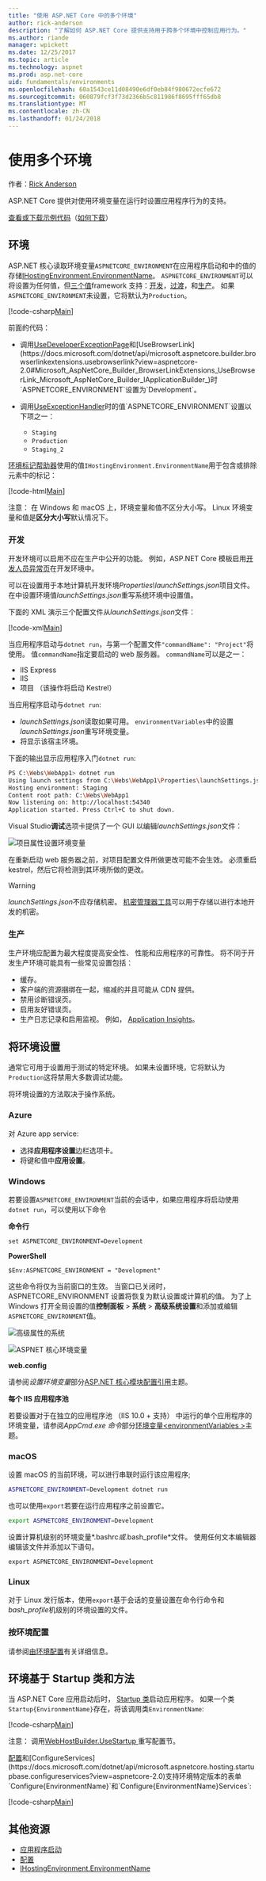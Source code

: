 ```yaml
---
title: "使用 ASP.NET Core 中的多个环境"
author: rick-anderson
description: "了解如何 ASP.NET Core 提供支持用于跨多个环境中控制应用行为。"
ms.author: riande
manager: wpickett
ms.date: 12/25/2017
ms.topic: article
ms.technology: aspnet
ms.prod: asp.net-core
uid: fundamentals/environments
ms.openlocfilehash: 60a1543ce11d08490e6df0eb84f980672ecfe672
ms.sourcegitcommit: 060879fcf3f73d2366b5c811986f8695fff65db8
ms.translationtype: MT
ms.contentlocale: zh-CN
ms.lasthandoff: 01/24/2018
---
```

# <a name="working-with-multiple-environments"></a>使用多个环境

作者：[Rick Anderson](https://twitter.com/RickAndMSFT)

ASP.NET Core 提供对使用环境变量在运行时设置应用程序行为的支持。

[查看或下载示例代码](https://github.com/aspnet/Docs/tree/master/aspnetcore/fundamentals/environments/sample)（[如何下载](xref:tutorials/index#how-to-download-a-sample)）

## <a name="environments"></a>环境

ASP.NET 核心读取环境变量`ASPNETCORE_ENVIRONMENT`在应用程序启动和中的值的存储[IHostingEnvironment.EnvironmentName](https://docs.microsoft.com/dotnet/api/microsoft.aspnetcore.hosting.ihostingenvironment.environmentname?view=aspnetcore-2.0#Microsoft_AspNetCore_Hosting_IHostingEnvironment_EnvironmentName)。 `ASPNETCORE_ENVIRONMENT`可以将设置为任何值，但[三个值](https://docs.microsoft.com/dotnet/api/microsoft.aspnetcore.hosting.environmentname?view=aspnetcore-2.0)framework 支持：[开发](https://docs.microsoft.com/dotnet/api/microsoft.aspnetcore.hosting.environmentname.development?view=aspnetcore-2.0)，[过渡](https://docs.microsoft.com/dotnet/api/microsoft.aspnetcore.hosting.environmentname.staging?view=aspnetcore-2.0)，和[生产](https://docs.microsoft.com/dotnet/api/microsoft.aspnetcore.hosting.environmentname.production?view=aspnetcore-2.0)。 如果`ASPNETCORE_ENVIRONMENT`未设置，它将默认为`Production`。

[!code-csharp[Main](environments/sample/WebApp1/Startup.cs?name=snippet)]

前面的代码：

* 调用[UseDeveloperExceptionPage](https://docs.microsoft.com/dotnet/api/microsoft.aspnetcore.builder.developerexceptionpageextensions.usedeveloperexceptionpage?view=aspnetcore-2.0#Microsoft_AspNetCore_Builder_DeveloperExceptionPageExtensions_UseDeveloperExceptionPage_Microsoft_AspNetCore_Builder_IApplicationBuilder_)和[UseBrowserLink](https://docs.microsoft.com/dotnet/api/microsoft.aspnetcore.builder.browserlinkextensions.usebrowserlink?view=aspnetcore-2.0#Microsoft_AspNetCore_Builder_BrowserLinkExtensions_UseBrowserLink_Microsoft_AspNetCore_Builder_IApplicationBuilder_)时`ASPNETCORE_ENVIRONMENT`设置为`Development`。
* 调用[UseExceptionHandler](https://docs.microsoft.com/dotnet/api/microsoft.aspnetcore.builder.exceptionhandlerextensions.useexceptionhandler?view=aspnetcore-2.0#Microsoft_AspNetCore_Builder_ExceptionHandlerExtensions_UseExceptionHandler_Microsoft_AspNetCore_Builder_IApplicationBuilder_)时的值`ASPNETCORE_ENVIRONMENT`设置以下项之一：

    * `Staging`
    * `Production`
    * `Staging_2`

[环境标记帮助器](xref:mvc/views/tag-helpers/builtin-th/environment-tag-helper)使用的值`IHostingEnvironment.EnvironmentName`用于包含或排除元素中的标记：

[!code-html[Main](environments/sample/WebApp1/Pages/About.cshtml)]

注意： 在 Windows 和 macOS 上，环境变量和值不区分大小写。 Linux 环境变量和值是**区分大小写**默认情况下。

### <a name="development"></a>开发

开发环境可以启用不应在生产中公开的功能。 例如，ASP.NET Core 模板启用[开发人员异常页](xref:fundamentals/error-handling#the-developer-exception-page)在开发环境中。

可以在设置用于本地计算机开发环境*Properties\launchSettings.json*项目文件。 在中设置环境值*launchSettings.json*重写系统环境中设置值。

下面的 XML 演示三个配置文件从*launchSettings.json*文件：

[!code-xml[Main](environments/sample/WebApp1/Properties/launchSettings.json?highlight=10,11,18,26)]

当应用程序启动与`dotnet run`，与第一个配置文件`"commandName": "Project"`将使用。 值`commandName`指定要启动的 web 服务器。 `commandName`可以是之一：

* IIS Express
* IIS
* 项目 （该操作将启动 Kestrel）

当应用程序启动与`dotnet run`:

* *launchSettings.json*读取如果可用。 `environmentVariables`中的设置*launchSettings.json*重写环境变量。
* 将显示该宿主环境。


下面的输出显示应用程序入门`dotnet run`:
```bash
PS C:\Webs\WebApp1> dotnet run
Using launch settings from C:\Webs\WebApp1\Properties\launchSettings.json...
Hosting environment: Staging
Content root path: C:\Webs\WebApp1
Now listening on: http://localhost:54340
Application started. Press Ctrl+C to shut down.
```

Visual Studio**调试**选项卡提供了一个 GUI 以编辑*launchSettings.json*文件：

![项目属性设置环境变量](environments/_static/project-properties-debug.png)

在重新启动 web 服务器之前，对项目配置文件所做更改可能不会生效。 必须重启 kestrel，然后它将检测到其环境所做的更改。

>[!WARNING]
> *launchSettings.json*不应存储机密。 [机密管理器工具](xref:security/app-secrets)可以用于存储以进行本地开发的机密。

### <a name="production"></a>生产

生产环境应配置为最大程度提高安全性、 性能和应用程序的可靠性。 将不同于开发生产环境可能具有一些常见设置包括：

* 缓存。
* 客户端的资源捆绑在一起，缩减的并且可能从 CDN 提供。
* 禁用诊断错误页。
* 启用友好错误页。
* 生产日志记录和启用监视。 例如， [Application Insights](https://azure.microsoft.com/documentation/articles/app-insights-asp-net-five/)。

## <a name="setting-the-environment"></a>将环境设置

通常它可用于设置用于测试的特定环境。 如果未设置环境，它将默认为`Production`这将禁用大多数调试功能。

将环境设置的方法取决于操作系统。

### <a name="azure"></a>Azure

对 Azure app service:

* 选择**应用程序设置**边栏选项卡。
* 将键和值中**应用设置**。


### <a name="windows"></a>Windows
若要设置`ASPNETCORE_ENVIRONMENT`当前的会话中，如果应用程序将启动使用`dotnet run`，可以使用以下命令

**命令行**
```
set ASPNETCORE_ENVIRONMENT=Development
```
**PowerShell**
```
$Env:ASPNETCORE_ENVIRONMENT = "Development"
```

这些命令将仅为当前窗口的生效。 当窗口已关闭时，ASPNETCORE_ENVIRONMENT 设置将恢复为默认设置或计算机的值。 为了上 Windows 打开全局设置的值**控制面板** > **系统** > **高级系统设置**和添加或编辑`ASPNETCORE_ENVIRONMENT`值。

![高级属性的系统](environments/_static/systemsetting_environment.png)

![ASPNET 核心环境变量](environments/_static/windows_aspnetcore_environment.png)


**web.config**

请参阅*设置环境变量*部分[ASP.NET 核心模块配置引用](xref:host-and-deploy/aspnet-core-module#setting-environment-variables)主题。

**每个 IIS 应用程序池**

若要设置对于在独立的应用程序池 （IIS 10.0 + 支持） 中运行的单个应用程序的环境变量，请参阅*AppCmd.exe 命令*部分[环境变量\<environmentVariables >](/iis/configuration/system.applicationHost/applicationPools/add/environmentVariables/#appcmdexe)主题。

### <a name="macos"></a>macOS
设置 macOS 的当前环境，可以进行串联时运行该应用程序;

```bash
ASPNETCORE_ENVIRONMENT=Development dotnet run
```
也可以使用`export`若要在运行应用程序之前设置它。

```bash
export ASPNETCORE_ENVIRONMENT=Development
```
设置计算机级别的环境变量*.bashrc*或*.bash_profile*文件。 使用任何文本编辑器编辑该文件并添加以下语句。

```
export ASPNETCORE_ENVIRONMENT=Development
```

### <a name="linux"></a>Linux
对于 Linux 发行版本，使用`export`基于会话的变量设置在命令行命令和*bash_profile*机级别的环境设置的文件。

### <a name="configuration-by-environment"></a>按环境配置

请参阅[由环境配置](xref:fundamentals/configuration/index#configuration-by-environment)有关详细信息。

<a name="startup-conventions"></a>
## <a name="environment-based-startup-class-and-methods"></a>环境基于 Startup 类和方法

当 ASP.NET Core 应用启动后时， [Startup 类](xref:fundamentals/startup)启动应用程序。 如果一个类`Startup{EnvironmentName}`存在，将该调用类`EnvironmentName`:

[!code-csharp[Main](environments/sample/WebApp1/StartupDev.cs?name=snippet&highlight=1)]

注意： 调用[WebHostBuilder.UseStartup<TStartup> ](https://docs.microsoft.com/dotnet/api/microsoft.aspnetcore.hosting.webhostbuilderextensions.usestartup?view=aspnetcore-2.0#Microsoft_AspNetCore_Hosting_WebHostBuilderExtensions_UseStartup__1_Microsoft_AspNetCore_Hosting_IWebHostBuilder_)重写配置节。

[配置](https://docs.microsoft.com/dotnet/api/microsoft.aspnetcore.hosting.startupbase.configure?view=aspnetcore-2.0#Microsoft_AspNetCore_Hosting_StartupBase_Configure_Microsoft_AspNetCore_Builder_IApplicationBuilder_)和[ConfigureServices](https://docs.microsoft.com/dotnet/api/microsoft.aspnetcore.hosting.startupbase.configureservices?view=aspnetcore-2.0)支持环境特定版本的表单`Configure{EnvironmentName}`和`Configure{EnvironmentName}Services`:

[!code-csharp[Main](environments/sample/WebApp1/Startup.cs?name=snippet_all&highlight=15,37)]

## <a name="additional-resources"></a>其他资源

* [应用程序启动](xref:fundamentals/startup)
* [配置](xref:fundamentals/configuration/index)
* [IHostingEnvironment.EnvironmentName](https://docs.microsoft.com/dotnet/api/microsoft.aspnetcore.hosting.ihostingenvironment.environmentname?view=aspnetcore-2.0#Microsoft_AspNetCore_Hosting_IHostingEnvironment_EnvironmentName)

